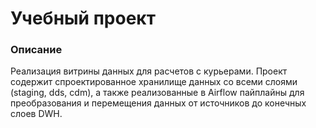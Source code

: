 # Учебный проект

### Описание
Реализация витрины данных для расчетов с курьерами. Проект содержит спроектированное хранилище данных со всеми слоями (staging, dds, cdm), а также реализованные в Airflow пайплайны для преобразования и перемещения данных от источников до конечных слоев DWH.
